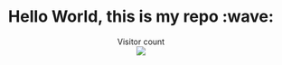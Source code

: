 <!---
Visitor counter code provided by: https://github.com/sagar-viradiya.
Make sure to use your username bellow
-->

<h1 align="center">Hello World, this is my repo :wave:</h1>
<p align="center">Visitor count<br>
<img src="https://profile-counter.glitch.me/REPLACE-WITH-YOUR-USERNAME/count.svg" />
</p>
